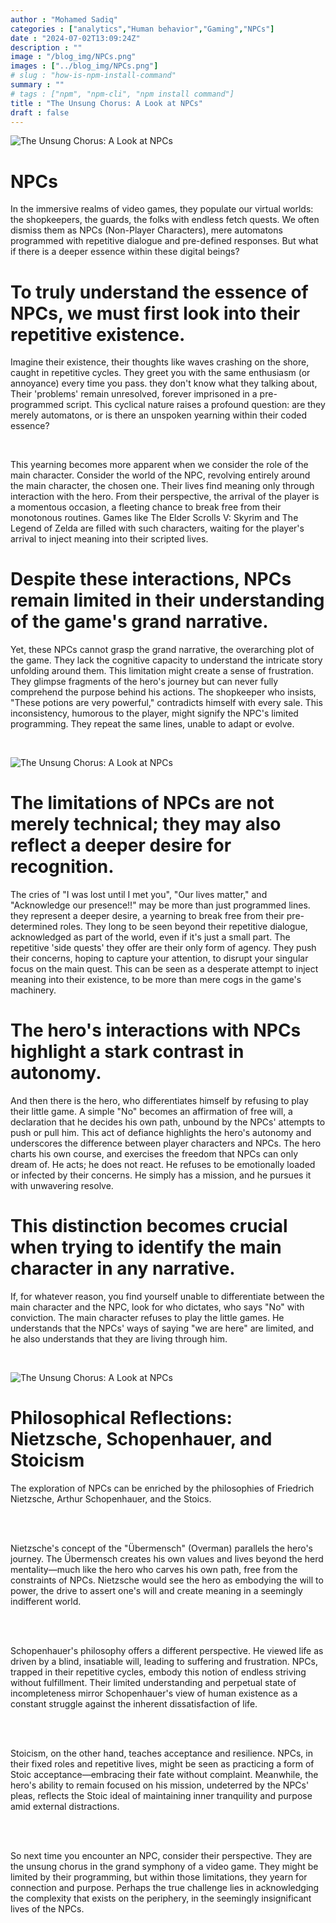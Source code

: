 ```yaml
---
author : "Mohamed Sadiq"
categories : ["analytics","Human behavior","Gaming","NPCs"]
date : "2024-07-02T13:09:24Z"
description : ""
image : "/blog_img/NPCs.png"
images : ["../blog_img/NPCs.png"]
# slug : "how-is-npm-install-command"
summary : ""
# tags : ["npm", "npm-cli", "npm install command"]
title : "The Unsung Chorus: A Look at NPCs"
draft : false
---
```


![The Unsung Chorus: A Look at NPCs](../blog_img/NPCs.png)
<h1>NPCs</h1>

<p>In the immersive realms of video games, they populate our virtual worlds: the shopkeepers, the guards, the folks with endless fetch quests. We often dismiss them as NPCs (Non-Player Characters), mere automatons programmed with repetitive dialogue and pre-defined responses. But what if there is a deeper essence within these digital beings?</p>

<h1>
To truly understand the essence of NPCs, we must first look into their repetitive existence.</h1>

<p>Imagine their existence, their thoughts like waves crashing on the shore, caught in repetitive cycles. They greet you with the same enthusiasm (or annoyance) every time you pass. they don't know what they talking about, Their 'problems' remain unresolved, forever imprisoned in a pre-programmed script. This cyclical nature raises a profound question: are they merely automatons, or is there an unspoken yearning within their coded essence?</p>

<br>

<p> This yearning becomes more apparent when we consider the role of the main character. Consider the world of the NPC, revolving entirely around the main character, the chosen one. Their lives find meaning only through interaction with the hero. From their perspective, the arrival of the player is a momentous occasion, a fleeting chance to break free from their monotonous routines. Games like The Elder Scrolls V: Skyrim and The Legend of Zelda are filled with such characters, waiting for the player's arrival to inject meaning into their scripted lives.</p>




<h1>Despite these interactions, NPCs remain limited in their understanding of the game's grand narrative.</h1>

<p>Yet, these NPCs cannot grasp the grand narrative, the overarching plot of the game. They lack the cognitive capacity to understand the intricate story unfolding around them. This limitation might create a sense of frustration. They glimpse fragments of the hero's journey but can never fully comprehend the purpose behind his actions. The shopkeeper who insists, "These potions are very powerful," contradicts himself with every sale. This inconsistency, humorous to the player, might signify the NPC's limited programming. They repeat the same lines, unable to adapt or evolve.</p>

<br>

![The Unsung Chorus: A Look at NPCs](../blog_img/NPCsImages.avif)


<h1>The limitations of NPCs are not merely technical; they may also reflect a deeper desire for recognition.</h1>


<p>The cries of "I was lost until I met you", "Our lives matter," and "Acknowledge our presence!!" may be more than just programmed lines. they represent a deeper desire, a yearning to break free from their pre-determined roles. They long to be seen beyond their repetitive dialogue, acknowledged as part of the world, even if it's just a small part. The repetitive 'side quests' they offer are their only form of agency. They push their concerns, hoping to capture your attention, to disrupt your singular focus on the main quest. This can be seen as a desperate attempt to inject meaning into their existence, to be more than mere cogs in the game's machinery.</p>

<h1>The hero's interactions with NPCs highlight a stark contrast in autonomy.</h1>

<p>And then there is the hero, who differentiates himself by refusing to play their little game. A simple "No" becomes an affirmation of free will, a declaration that he decides his own path, unbound by the NPCs' attempts to push or pull him. This act of defiance highlights the hero's autonomy and underscores the difference between player characters and NPCs. The hero charts his own course, and exercises the freedom that NPCs can only dream of. He acts; he does not react. He refuses to be emotionally loaded or infected by their concerns. He simply has a mission, and he pursues it with unwavering resolve.</p>

<h1>This distinction becomes crucial when trying to identify the main character in any narrative.</h1>

<p>If, for whatever reason, you find yourself unable to differentiate between the main character and the NPC, look for who dictates, who says "No" with conviction. The main character refuses to play the little games. He understands that the NPCs' ways of saying "we are here" are limited, and he also understands that they are living through him.</p>

<br>

![The Unsung Chorus: A Look at NPCs](../blog_img/NietzscheUbermensch.jpeg)


<h1>Philosophical Reflections: Nietzsche, Schopenhauer, and Stoicism</h1>
<p>The exploration of NPCs can be enriched by the philosophies of Friedrich Nietzsche, Arthur Schopenhauer, and the Stoics.</p>
<br>
<br>
<p>Nietzsche's concept of the "Übermensch" (Overman) parallels the hero's journey. The Übermensch creates his own values and lives beyond the herd mentality—much like the hero who carves his own path, free from the constraints of NPCs. Nietzsche would see the hero as embodying the will to power, the drive to assert one's will and create meaning in a seemingly indifferent world.</p>
<br>
<br>
<p>Schopenhauer's philosophy offers a different perspective. He viewed life as driven by a blind, insatiable will, leading to suffering and frustration. NPCs, trapped in their repetitive cycles, embody this notion of endless striving without fulfillment. Their limited understanding and perpetual state of incompleteness mirror Schopenhauer's view of human existence as a constant struggle against the inherent dissatisfaction of life.</p>
<br>
<br>
<p>Stoicism, on the other hand, teaches acceptance and resilience. NPCs, in their fixed roles and repetitive lives, might be seen as practicing a form of Stoic acceptance—embracing their fate without complaint. Meanwhile, the hero's ability to remain focused on his mission, undeterred by the NPCs' pleas, reflects the Stoic ideal of maintaining inner tranquility and purpose amid external distractions.</p>
<br>
<br>
<p>So next time you encounter an NPC, consider their perspective. They are the unsung chorus in the grand symphony of a video game. They might be limited by their programming, but within those limitations, they yearn for connection and purpose. Perhaps the true challenge lies in acknowledging the complexity that exists on the periphery, in the seemingly insignificant lives of the NPCs.</p>